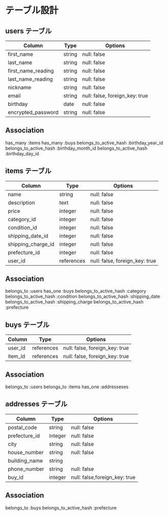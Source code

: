 # テーブル設計

## users テーブル

| Column             | Type   | Options                        |
| ------------------ | ------ | ------------------------------ |
| first_name         | string | null: false                    |
| last_name          | string | null: false                    |
| first_name_reading | string | null: false                    |
| last_name_reading  | string | null: false                    |
| nickname           | string | null: false                    |
| email              | string | null: false, foreign_key: true |
| birthday           | date   | null: false                    |
| encrypted_password | string | null: false                    |
## Association
has_many :items
has_many :buys
belongs_to_active_hash :birthday_year_id 
belongs_to_active_hash :birthday_month_id 
belongs_to_active_hash :birthday_day_id

## items テーブル

| Column             | Type        | Options                         |
| ------------------ | ----------  | ------------------------------- |
| name               | string      | null: false                     |
| description        | text        | null: false                     |
| price              | integer     | null: false                     |
| category_id        | integer     | null: false                     |
| condition_id       | integer     | null: false                     |
| shipping_date_id   | integer     | null: false                     |
| shipping_charge_id | integer     | null: false                     |
| prefecture_id      | integer     | null: false                     |
| user_id            | references  | null: false,  foreign_key: true |

## Association
belongs_to :users
has_one :buys
belongs_to_active_hash :category
belongs_to_active_hash :condition
belongs_to_active_hash :shipping_date
belongs_to_active_hash :shipping_charge
belongs_to_active_hash :prefecture

## buys テーブル

| Column         | Type       | Options                        |
| ---------------| ---------- | ------------------------------ |
| user_id        | references | null: false, foreign_key: true |
| item_id        | references | null: false, foreign_key: true |
## Association
belongs_to :users
belongs_to :items
has_one :addresseses

## addresses テーブル

| Column          | Type       | Options                       |
| --------------- | ---------- | ----------------------------- |
| postal_code     | string     | null: false                   |
| prefecture_id   | integer    | null: false                   |
| city            | string     | null: false                   |
| house_number    | string     | null: false                   |
| building_name   | string     |                               |
| phone_number    | string     | null: false                   |
| buy_id          | integer    | null: false,foreign_key: true |
## Association
belongs_to :buys
belongs_to_active_hash :prefecture